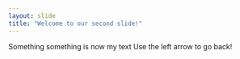 ```yaml
---
layout: slide
title: "Welcome to our second slide!"
---
```

Something something is now my text
Use the left arrow to go back!
